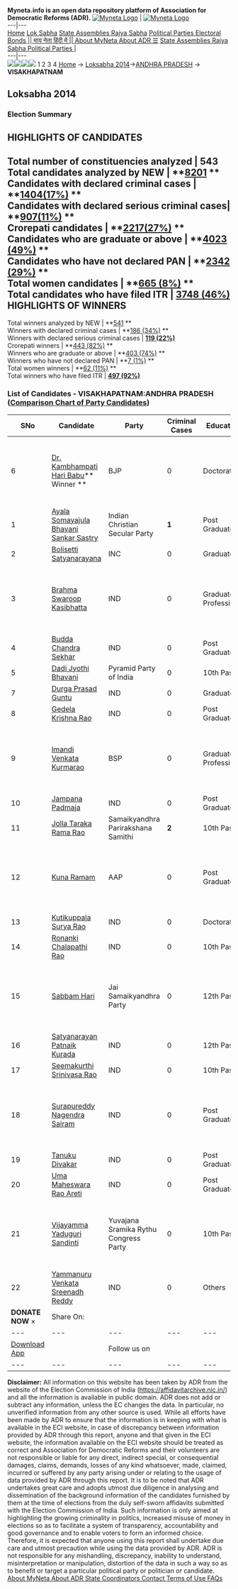**Myneta.info is an open data repository platform of Association for Democratic Reforms (ADR).**
[![Myneta Logo](https://www.myneta.info/lib/img/myneta-logo.png)](https://www.myneta.info/) | [![Myneta Logo](https://www.myneta.info/lib/img/adr-logo.png)](https://adrindia.org)  
---|---  
[Home](https://www.myneta.info/) [Lok Sabha](https://www.myneta.info/#ls "Lok Sabha") [ State Assemblies ](https://www.myneta.info/#sa "State Assemblies") [Rajya Sabha](https://www.myneta.info/#rs "Rajya Sabha") [Political Parties ](https://www.myneta.info/party "Political Parties") [ Electoral Bonds ](https://www.myneta.info/electoral_bonds "Electoral Bonds") [ || माय नेता हिंदी में || ](https://translate.google.co.in/translate?prev=hp&hl=en&js=y&u=www.myneta.info&sl=en&tl=hi&history_state0=) [ About MyNeta ](https://adrindia.org/content/about-myneta) [ About ADR ](https://adrindia.org/about-adr/who-we-are) [☰](javascript:void\(0\))
[ State Assemblies ](https://www.myneta.info/#sa "State Assemblies") [ Rajya Sabha ](https://www.myneta.info/#rs "Rajya Sabha") [ Political Parties ](https://www.myneta.info/party "Political Parties")
|   
---|---  
![](https://www.myneta.info/lib/img/banner/banner-1.png)![](https://www.myneta.info/lib/img/banner/banner-2.png)![](https://www.myneta.info/lib/img/banner/banner-3.png)![](https://www.myneta.info/lib/img/banner/banner-4.png)
1  2  3  4 
[Home](https://www.myneta.info/) → [Loksabha 2014](https://www.myneta.info/ls2014/)→[ANDHRA PRADESH](https://www.myneta.info/ls2014/index.php?action=show_constituencies&state_id=1) → **VISAKHAPATNAM**
### 
## Loksabha 2014
###  Election Summary 
HIGHLIGHTS OF CANDIDATES  
---  
Total number of constituencies analyzed |  543   
Total candidates analyzed by NEW | **[8201](https://www.myneta.info/ls2014/index.php?action=summary&subAction=candidates_analyzed&sort=candidate#summary) **  
Candidates with declared criminal cases | **[1404(17%)](https://www.myneta.info/ls2014/index.php?action=summary&subAction=crime&sort=candidate#summary) **  
Candidates with declared serious criminal cases| **[907(11%)](https://www.myneta.info/ls2014/index.php?action=summary&subAction=serious_crime&sort=candidate#summary) **  
Crorepati candidates | **[2217(27%)](https://www.myneta.info/ls2014/index.php?action=summary&subAction=crorepati&sort=candidate#summary) **  
Candidates who are graduate or above | **[4023 (49%)](https://www.myneta.info/ls2014/index.php?action=summary&subAction=education&sort=candidate#summary) **  
Candidates who have not declared PAN | **[2342 (29%)](https://www.myneta.info/ls2014/index.php?action=summary&subAction=without_pan&sort=candidate#summary) **  
Total women candidates | **[665 (8%)](https://www.myneta.info/ls2014/index.php?action=summary&subAction=women_candidate&sort=candidate#summary) **  
Total candidates who have filed ITR | [**3748 (46%)**](https://www.myneta.info/ls2014/index.php?action=summary&subAction=filed_itr&sort=candidate#summary)  
HIGHLIGHTS OF WINNERS  
---  
Total winners analyzed by NEW | **[541](https://www.myneta.info/ls2014/index.php?action=summary&subAction=winner_analyzed&sort=candidate#summary) **  
Winners with declared criminal cases | **[186 (34%)](https://www.myneta.info/ls2014/index.php?action=summary&subAction=winner_crime&sort=candidate#summary) **  
Winners with declared serious criminal cases | **[119 (22%)](https://www.myneta.info/ls2014/index.php?action=summary&subAction=winner_serious_crime&sort=candidate#summary)**  
Crorepati winners | **[443 (82%)](https://www.myneta.info/ls2014/index.php?action=summary&subAction=winner_crorepati&sort=candidate#summary) **  
Winners who are graduate or above | **[403 (74%)](https://www.myneta.info/ls2014/index.php?action=summary&subAction=winner_education&sort=candidate#summary) **  
Winners who have not declared PAN | **[7 (1%)](https://www.myneta.info/ls2014/index.php?action=summary&subAction=winner_without_pan&sort=candidate#summary) **  
Total women winners | **[62 (11%)](https://www.myneta.info/ls2014/index.php?action=summary&subAction=winner_women&sort=candidate#summary) **  
Total winners who have filed ITR | [**497 (92%)**](https://www.myneta.info/ls2014/index.php?action=summary&subAction=winner_filed_itr&sort=candidate#summary)  
### List of Candidates - VISAKHAPATNAM:ANDHRA PRADESH ([Comparison Chart of Party Candidates](https://www.myneta.info/ls2014/comparisonchart.php?constituency_id=21))
SNo | Candidate| Party| Criminal Cases| Education| Age| Total Assets| Liabilities  
---|---|---|---|---|---|---|---  
6  | [Dr. Kambhampati Hari Babu](https://www.myneta.info/ls2014/candidate.php?candidate_id=9055)** Winner ** | BJP | 0 | Doctorate| 60 | ![](https://myneta.info/image_v2.php?myneta_folder=ls2014&candidate_id=9055&col=ta) | ![](https://myneta.info/image_v2.php?myneta_folder=ls2014&candidate_id=9055&col=lia)  
1  | [Ayala Somayajula Bhavani Sankar Sastry](https://www.myneta.info/ls2014/candidate.php?candidate_id=9040) | Indian Christian Secular Party | **1** | Post Graduate| 49 | Rs 58,82,782 ~ 58 Lacs+ | Rs 12,91,243 ~ 12 Lacs+  
2  | [Bolisetti Satyanarayana](https://www.myneta.info/ls2014/candidate.php?candidate_id=8283) | INC | 0 | Graduate| 57 | Rs 16,67,46,916 ~ 16 Crore+ | Rs 3,68,001 ~ 3 Lacs+  
3  | [Brahma Swaroop Kasibhatta](https://www.myneta.info/ls2014/candidate.php?candidate_id=9054) | IND | 0 | Graduate Professional| 48 | ![](https://myneta.info/image_v2.php?myneta_folder=ls2014&candidate_id=9054&col=ta) | ![](https://myneta.info/image_v2.php?myneta_folder=ls2014&candidate_id=9054&col=lia)  
4  | [Budda Chandra Sekhar](https://www.myneta.info/ls2014/candidate.php?candidate_id=8282) | IND | 0 | Post Graduate| 36 | Rs 63,70,000 ~ 63 Lacs+ | Rs 0 ~   
5  | [Dadi Jyothi Bhavani](https://www.myneta.info/ls2014/candidate.php?candidate_id=9056) | Pyramid Party of India | 0 | 10th Pass| 43 | Rs 3,80,000 ~ 3 Lacs+ | Rs 0 ~   
7  | [Durga Prasad Guntu](https://www.myneta.info/ls2014/candidate.php?candidate_id=9053) | IND | 0 | Graduate| 45 | Rs 25,87,000 ~ 25 Lacs+ | Rs 2,00,000 ~ 2 Lacs+  
8  | [Gedela Krishna Rao](https://www.myneta.info/ls2014/candidate.php?candidate_id=8281) | IND | 0 | Post Graduate| 60 | Rs 65,81,18,000 ~ 65 Crore+ | Rs 0 ~   
9  | [Imandi Venkata Kurmarao](https://www.myneta.info/ls2014/candidate.php?candidate_id=9042) | BSP | 0 | Graduate Professional| 43 | ![](https://myneta.info/image_v2.php?myneta_folder=ls2014&candidate_id=9042&col=ta) | ![](https://myneta.info/image_v2.php?myneta_folder=ls2014&candidate_id=9042&col=lia)  
10  | [Jampana Padmaja](https://www.myneta.info/ls2014/candidate.php?candidate_id=9047) | IND | 0 | Post Graduate| 34 | Rs 9,99,416 ~ 9 Lacs+ | Rs 1,45,000 ~ 1 Lacs+  
11  | [Jolla Taraka Rama Rao](https://www.myneta.info/ls2014/candidate.php?candidate_id=9050) | Samaikyandhra Parirakshana Samithi | **2** | 10th Pass| 43 | Rs 2,35,000 ~ 2 Lacs+ | Rs 0 ~   
12  | [Kuna Ramam](https://www.myneta.info/ls2014/candidate.php?candidate_id=9052) | AAP | 0 | Post Graduate| 51 | ![](https://myneta.info/image_v2.php?myneta_folder=ls2014&candidate_id=9052&col=ta) | ![](https://myneta.info/image_v2.php?myneta_folder=ls2014&candidate_id=9052&col=lia)  
13  | [Kutikuppala Surya Rao](https://www.myneta.info/ls2014/candidate.php?candidate_id=9043) | IND | 0 | Doctorate| 60 | Rs 5,37,26,000 ~ 5 Crore+ | Rs 7,00,000 ~ 7 Lacs+  
14  | [Ronanki Chalapathi Rao](https://www.myneta.info/ls2014/candidate.php?candidate_id=8279) | IND | 0 | 10th Pass| 60 | Rs 47,36,953 ~ 47 Lacs+ | Rs 2,66,000 ~ 2 Lacs+  
15  | [Sabbam Hari](https://www.myneta.info/ls2014/candidate.php?candidate_id=9044) | Jai Samaikyandhra Party | 0 | 12th Pass| 60 | ![](https://myneta.info/image_v2.php?myneta_folder=ls2014&candidate_id=9044&col=ta) | ![](https://myneta.info/image_v2.php?myneta_folder=ls2014&candidate_id=9044&col=lia)  
16  | [Satyanarayan Patnaik Kurada](https://www.myneta.info/ls2014/candidate.php?candidate_id=9045) | IND | 0 | 12th Pass| 50 | Rs 60,529 ~ 60 Thou+ | Rs 0 ~   
17  | [Seemakurthi Srinivasa Rao](https://www.myneta.info/ls2014/candidate.php?candidate_id=9046) | IND | 0 | 10th Pass| 41 | Rs 41,15,000 ~ 41 Lacs+ | Rs 0 ~   
18  | [Surapureddy Nagendra Sairam](https://www.myneta.info/ls2014/candidate.php?candidate_id=9037) | IND | 0 | Post Graduate| 27 | ![](https://myneta.info/image_v2.php?myneta_folder=ls2014&candidate_id=9037&col=ta) | ![](https://myneta.info/image_v2.php?myneta_folder=ls2014&candidate_id=9037&col=lia)  
19  | [Tanuku Divakar](https://www.myneta.info/ls2014/candidate.php?candidate_id=8280) | IND | 0 | Post Graduate| 46 | Rs 11,52,000 ~ 11 Lacs+ | Rs 7,00,000 ~ 7 Lacs+  
20  | [Uma Maheswara Rao Areti](https://www.myneta.info/ls2014/candidate.php?candidate_id=9051) | IND | 0 | Post Graduate| 33 | Rs 2,48,000 ~ 2 Lacs+ | Rs 0 ~   
21  | [Vijayamma Yaduguri Sandinti](https://www.myneta.info/ls2014/candidate.php?candidate_id=9049) | Yuvajana Sramika Rythu Congress Party | 0 | 10th Pass| 58 | ![](https://myneta.info/image_v2.php?myneta_folder=ls2014&candidate_id=9049&col=ta) | ![](https://myneta.info/image_v2.php?myneta_folder=ls2014&candidate_id=9049&col=lia)  
22  | [Yammanuru Venkata Sreenadh Reddy](https://www.myneta.info/ls2014/candidate.php?candidate_id=9039) | IND | 0 | Others| 39 | Rs 2,55,20,000 ~ 2 Crore+ | Rs 0 ~   
|  **DONATE NOW** × |  Share On:  | [](https://api.whatsapp.com/send?text=https%3A%2F%2Fmyneta.info%2Fpunjab2022%2Findex.php%3Faction%3Dshow_constituencies%26state_id%3D19) | [](https://www.facebook.com/sharer/sharer.php?u=https%3A%2F%2Fmyneta.info%2Fpunjab2022%2Findex.php%3Faction%3Dshow_constituencies%26state_id%3D19) | [](https://twitter.com/share?url=https%3A%2F%2Fmyneta.info%2Fpunjab2022%2Findex.php%3Faction%3Dshow_constituencies%26state_id%3D19)  
---|---|---|---|---  
| [ Download App ](https://play.google.com/store/apps/details?id=com.webrosoft.myneta1&pcampaignid=pcampaignidMKT-Other-global-all-co-prtnr-py-PartBadge-Mar2515-1) | [](https://play.google.com/store/apps/details?id=com.webrosoft.myneta1&pcampaignid=pcampaignidMKT-Other-global-all-co-prtnr-py-PartBadge-Mar2515-1) |  Follow us on  | [](https://www.facebook.com/adrindia.org/) | [](https://twitter.com/adrspeaks) | [](https://groups.google.com/g/national-election-watch?hl=en&pli=1) | [](https://www.instagram.com/adrspeaks/) | [](https://www.youtube.com/user/adrspeaks) | [](https://sharechat.com/profile/adrspeaks)  
---|---|---|---|---|---|---|---|---  
**Disclaimer:** All information on this website has been taken by ADR from the website of the Election Commission of India (https://affidavitarchive.nic.in/) and all the information is available in public domain. ADR does not add or subtract any information, unless the EC changes the data. In particular, no unverified information from any other source is used. While all efforts have been made by ADR to ensure that the information is in keeping with what is available in the ECI website, in case of discrepancy between information provided by ADR through this report, anyone and that given in the ECI website, the information available on the ECI website should be treated as correct and Association for Democratic Reforms and their volunteers are not responsible or liable for any direct, indirect special, or consequential damages, claims, demands, losses of any kind whatsoever, made, claimed, incurred or suffered by any party arising under or relating to the usage of data provided by ADR through this report. It is to be noted that ADR undertakes great care and adopts utmost due diligence in analysing and dissemination of the background information of the candidates furnished by them at the time of elections from the duly self-sworn affidavits submitted with the Election Commission of India. Such information is only aimed at highlighting the growing criminality in politics, increased misuse of money in elections so as to facilitate a system of transparency, accountability and good governance and to enable voters to form an informed choice. Therefore, it is expected that anyone using this report shall undertake due care and utmost precaution while using the data provided by ADR. ADR is not responsible for any mishandling, discrepancy, inability to understand, misinterpretation or manipulation, distortion of the data in such a way so as to benefit or target a particular political party or politician or candidate. 
[ About MyNeta ](https://adrindia.org/content/about-myneta) [ About ADR ](https://adrindia.org/about-adr/who-we-are) [ State Coordinators ](https://adrindia.org/about-adr/state-coordinators) [ Contact ](https://adrindia.org/contact-us) [ Terms of Use ](https://adrindia.org/content/adr-terms-use) [ FAQs ](https://adrindia.org/content/faqs)

